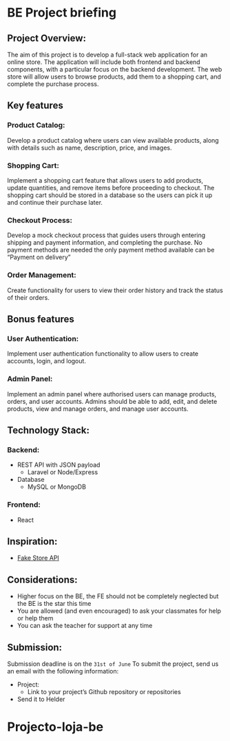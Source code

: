 # BE Project briefing

## Project Overview:
The aim of this project is to develop a full-stack web application for an online store. The application will include both frontend and backend components, with a particular focus on the backend development.
The web store will allow users to browse products, add them to a shopping cart, and complete the purchase process.

## Key features
### Product Catalog:
Develop a product catalog where users can view available products, along with details such as name, description, price, and images.

### Shopping Cart:
Implement a shopping cart feature that allows users to add products, update quantities, and remove items before proceeding to checkout. The shopping cart should be stored in a database so the users can pick it up and continue their purchase later.

### Checkout Process:
Develop a mock checkout process that guides users through entering shipping and payment information, and completing the purchase. No payment methods are needed the only payment method available can be “Payment on delivery”

### Order Management:
Create functionality for users to view their order history and track the status of their orders.

## Bonus features
### User Authentication: 
Implement user authentication functionality to allow users to create accounts, login, and logout.

### Admin Panel:
Implement an admin panel where authorised users can manage products, orders, and user accounts. Admins should be able to add, edit, and delete products, view and manage orders, and manage user accounts.

## Technology Stack:
### Backend:
* REST API with JSON payload
  * Laravel or Node/Express
* Database
  * MySQL or MongoDB

### Frontend:
* React

## Inspiration:
* [Fake Store API](https://fakestoreapi.com)

## Considerations:

* Higher focus on the BE, the FE should not be completely neglected but the BE is the star this time
* You are allowed (and even encouraged) to ask your classmates for help or help them
* You can ask the teacher for support at any time

## Submission:

Submission deadline is on the `31st of June` To submit the project, send us an email with the following information:
* Project:
  * Link to your project’s Github repository or repositories
* Send it to Helder

# Projecto-loja-be
